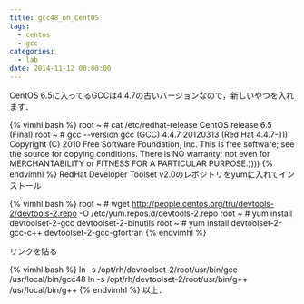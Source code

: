 ```yaml
---
title: gcc48_on_CentOS
tags:
  - centos
  - gcc
categories:
  - lab
date: 2014-11-12 00:00:00
---
```


CentOS 6.5に入ってるGCCは4.4.7の古いバージョンなので，新しいやつを入れます．
<!-- more -->
{% vimhl bash %}
root ~ # cat /etc/redhat-release
CentOS release 6.5 (Final)
root ~ # gcc --version
gcc (GCC) 4.4.7 20120313 (Red Hat 4.4.7-11)
Copyright (C) 2010 Free Software Foundation, Inc.
This is free software; see the source for copying conditions.  There is NO
warranty; not even for MERCHANTABILITY or FITNESS FOR A PARTICULAR PURPOSE.))))
{% endvimhl %}
RedHat Developer Toolset v2.0のレポジトリをyumに入れてインストール

{% vimhl bash %}
root ~ # wget http://people.centos.org/tru/devtools-2/devtools-2.repo -O /etc/yum.repos.d/devtools-2.repo
root ~ # yum install devtoolset-2-gcc devtoolset-2-binutils
root ~ # yum install devtoolset-2-gcc-c++ devtoolset-2-gcc-gfortran
{% endvimhl %}

リンクを貼る

{% vimhl bash %}
ln -s /opt/rh/devtoolset-2/root/usr/bin/gcc /usr/local/bin/gcc48
ln -s /opt/rh/devtoolset-2/root/usr/bin/g++ /usr/local/bin/g++
{% endvimhl %}
以上．
